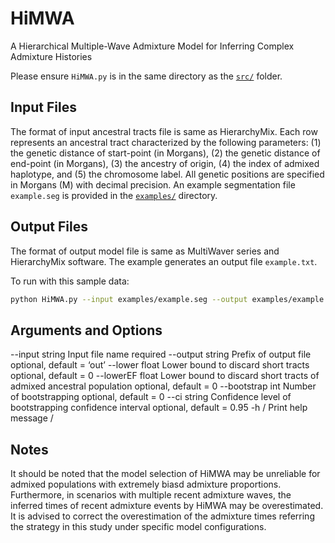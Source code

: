 # HiMWA
A Hierarchical Multiple-Wave Admixture Model for Inferring Complex Admixture Histories

Please ensure `HiMWA.py` is in the same directory as the [`src/`](src/) folder.

## Input Files 
The format of input ancestral tracts file is same as HierarchyMix. Each row represents an ancestral tract characterized by the following parameters: (1) the genetic distance of start-point (in Morgans), (2) the genetic distance of end-point (in Morgans), (3) the ancestry of origin, (4) the index of admixed haplotype, and (5) the chromosome label. All genetic positions are specified in Morgans (M) with decimal precision. An example segmentation file `example.seg` is provided in the [`examples/`](examples/) directory.  

## Output Files 
The format of output model file is same as MultiWaver series and HierarchyMix software. The example generates an output file `example.txt`.

To run with this sample data:

```bash
python HiMWA.py --input examples/example.seg --output examples/example
```

## Arguments and Options 
--input	string	Input file name	required
--output	string	Prefix of output file	optional, default = ‘out’
--lower	float	Lower bound to discard short tracts	optional, default = 0
--lowerEF	float	Lower bound to discard short tracts of admixed ancestral population	optional, default = 0
--bootstrap	int	Number of bootstrapping	optional, default = 0
--ci	string	Confidence level of bootstrapping confidence interval	optional, default = 0.95
-h	/	Print help message	/

## Notes 
It should be noted that the model selection of HiMWA may be unreliable for admixed populations with extremely biasd admixture proportions. Furthermore, in scenarios with multiple recent admixture waves, the inferred times of recent admixture events by HiMWA may be overestimated. It is advised to correct the overestimation of the admixture times referring the strategy in this study under specific model configurations.
